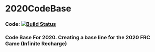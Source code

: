 # 2020CodeBase

### Code: [![Build Status](https://dev.azure.com/ConnorBuchel0890/ConnorBuchel/_apis/build/status/CurtinFRC.2020-InfiniteRecharge?branchName=master)](https://dev.azure.com/ConnorBuchel0890/ConnorBuchel/_build/latest?definitionId=9&branchName=master)

### Code Base For 2020. Creating a base line for the 2020 FRC Game (Infinite Recharge)